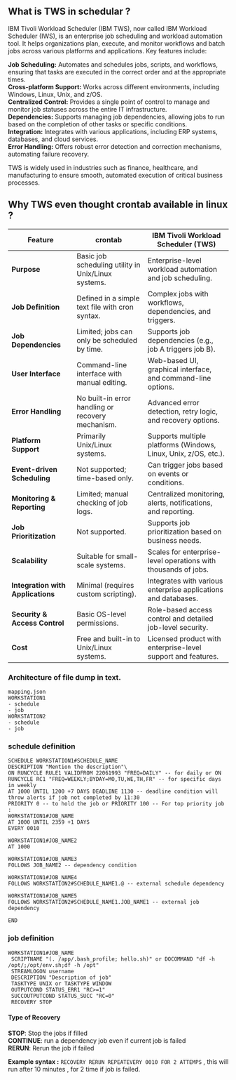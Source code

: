 ## What is TWS in schedular ?

IBM Tivoli Workload Scheduler (IBM TWS), now called IBM Workload Scheduler (IWS), is an enterprise job scheduling and workload automation tool. It helps organizations plan, execute, and monitor workflows and batch jobs across various platforms and applications. Key features include:  

__Job Scheduling:__ Automates and schedules jobs, scripts, and workflows, ensuring that tasks are executed in the correct order and at the appropriate times.  
__Cross-platform Support:__ Works across different environments, including Windows, Linux, Unix, and z/OS.  
__Centralized Control:__ Provides a single point of control to manage and monitor job statuses across the entire IT infrastructure.  
__Dependencies:__ Supports managing job dependencies, allowing jobs to run based on the completion of other tasks or specific conditions.  
__Integration:__ Integrates with various applications, including ERP systems, databases, and cloud services.  
__Error Handling:__ Offers robust error detection and correction mechanisms, automating failure recovery.  

TWS is widely used in industries such as finance, healthcare, and manufacturing to ensure smooth, automated execution of critical business processes.  


## Why TWS even thought crontab available in linux ?

| Feature                        | crontab                                              | IBM Tivoli Workload Scheduler (TWS)                            |
|---------------------------------|------------------------------------------------------|---------------------------------------------------------------|
| **Purpose**                     | Basic job scheduling utility in Unix/Linux systems.  | Enterprise-level workload automation and job scheduling.       |
| **Job Definition**              | Defined in a simple text file with cron syntax.      | Complex jobs with workflows, dependencies, and triggers.       |
| **Job Dependencies**            | Limited; jobs can only be scheduled by time.         | Supports job dependencies (e.g., job A triggers job B).        |
| **User Interface**              | Command-line interface with manual editing.          | Web-based UI, graphical interface, and command-line options.   |
| **Error Handling**              | No built-in error handling or recovery mechanism.    | Advanced error detection, retry logic, and recovery options.   |
| **Platform Support**            | Primarily Unix/Linux systems.                        | Supports multiple platforms (Windows, Linux, Unix, z/OS, etc.).|
| **Event-driven Scheduling**     | Not supported; time-based only.                      | Can trigger jobs based on events or conditions.                |
| **Monitoring & Reporting**      | Limited; manual checking of job logs.                | Centralized monitoring, alerts, notifications, and reporting.  |
| **Job Prioritization**          | Not supported.                                       | Supports job prioritization based on business needs.           |
| **Scalability**                 | Suitable for small-scale systems.                    | Scales for enterprise-level operations with thousands of jobs. |
| **Integration with Applications**| Minimal (requires custom scripting).                 | Integrates with various enterprise applications and databases.  |
| **Security & Access Control**   | Basic OS-level permissions.                          | Role-based access control and detailed job-level security.     |
| **Cost**                        | Free and built-in to Unix/Linux systems.             | Licensed product with enterprise-level support and features.   |

### Architecture of file dump in text. 

```
mapping.json
WORKSTATION1
- schedule
- job
WORKSTATION2
- schedule
- job
```

### schedule definition

```
SCHEDULE WORKSTATION1#SCHEDULE_NAME
DESCRIPTION "Mention the description"\
ON RUNCYCLE RULE1 VALIDFROM 22061993 "FREQ=DAILY" -- for daily or ON RUNCYCLE RC1 "FREQ=WEEKLY;BYDAY=MO,TU,WE,TH,FR" -- for specific days in weekly  
AT 1000 UNTIL 1200 +7 DAYS DEADLINE 1130 -- deadline condition will throw alerts if job not completed by 11:30
PRIORITY 0 -- to hold the job or PRIORITY 100 -- For top priority job
:
WORKSTATION1#JOB_NAME
AT 1000 UNTIL 2359 +1 DAYS
EVERY 0010

WORKSTATION1#JOB_NAME2
AT 1000

WORKSTATION1#JOB_NAME3
FOLLOWS JOB_NAME2 -- dependency condition

WORKSTATION1#JOB_NAME4
FOLLOWS WORKSTATION2#SCHEDULE_NAME1.@ -- external schedule dependency

WORKSTATION1#JOB_NAME5
FOLLOWS WORKSTATION2#SCHEDULE_NAME1.JOB_NAME1 -- external job dependency

END
```
### job definition

```
WORKSTATION1#JOB_NAME
 SCRIPTNAME "(. /app/.bash_profile; hello.sh)" or DOCOMMAND "df -h /opt/;/opt/env.sh;df -h /opt"
 STREAMLOGON username
 DESCRIPTION "Description of job"
 TASKTYPE UNIX or TASKTYPE WINDOW
 OUTPUTCOND STATUS_ERR1 "RC>=1"
 SUCCOUTPUTCOND STATUS_SUCC "RC=0"
 RECOVERY STOP
```

#### Type of Recovery

__STOP__: Stop the jobs if filled  
__CONTINUE__: run a dependency job even if current job is failed  
__RERUN__: Rerun the job if failed  

__Example syntax :__ `RECOVERY RERUN REPEATEVERY 0010 FOR 2 ATTEMPS` , this will run after 10 minutes , for 2 time if job is failed.  

